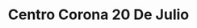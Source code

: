 ---
title: "Centro Corona 20 De Julio"
url: /barranquilla/centro-corona-20-de-julio/
shop: baldosas
---